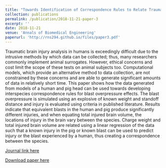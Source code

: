 ```yaml
---
title: "Towards Identification of Correspondence Rules to Relate Traumatic Brain Injury in Different Species"
collection: publications
permalink: /publication/2018-11-21-paper-3
excerpt: ''
date: 2018-11-21
venue: 'Annals of Biomedical Engineering'
paperurl: 'http://rns294.github.io/files/paper3.pdf'
---
```


Traumatic brain injury analysis in humans is exceedingly difficult due to the intrusive methods by which data can be collected; thus, many researchers commonly implement animal surrogates. However, ethical concerns and cost limit the scope of these tests on animal subjects too. Computational models, which provide an alternative method to data collection, are not constrained by these concerns and are able to generate significant amounts of data in relatively short time. This paper shows how the data generated from models of a human and pig head can be used towards developing interspecies correspondence rules for blast overpressure effects. The blast overpressure is simulated using an explosive of known weight and standoff distance and injury is evaluated using criteria in published literature. Results indicate that equivalent blasts in the human and pig produce significantly different injuries, and when equating total injured brain volume, the locations of injury in the brain vary between the species. Charge weight and total injured brain volume are related using a linear regression of the data such that a known injury in the pig or known blast can be used to predict injury or the blast experienced by a human, thus creating a correspondence between the species.

[Journal link here](https://doi.org/10.1007/s10439-018-02157-1)

[Download paper here](http://rns294.github.io/files/paper3.pdf)
